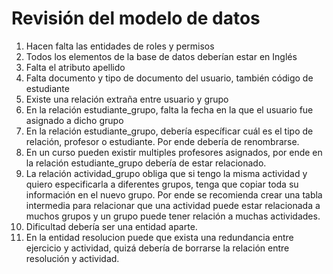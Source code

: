 # Revisión del modelo de datos

1. Hacen falta las entidades de roles y permisos
2. Todos los elementos de la base de datos deberían estar en Inglés
3. Falta el atributo apellido
4. Falta documento y tipo de documento del usuario, también código de estudiante
5. Existe una relación extraña entre usuario y grupo
6. En la relación estudiante_grupo, falta la fecha en la que el usuario fue asignado a dicho grupo
7. En la relación estudiante_grupo, debería específicar cuál es el tipo de relación, profesor o estudiante. Por ende debería de renombrarse.
8. En un curso pueden existir multiples profesores asignados, por ende en la relación estudiante_grupo debería de estar relacionado.
9. La relación actividad_grupo obliga que si tengo la misma actividad y quiero especificarla a diferentes grupos, tenga que copiar toda su información en el nuevo grupo. Por ende se recomienda crear una tabla intermedia para relacionar que una actividad puede estar relacionada a muchos grupos y un grupo puede tener relación a muchas actividades.
10. Dificultad debería ser una entidad aparte.
11. En la entidad resolucion puede que exista una redundancia entre ejercicio y actividad, quizá debería de borrarse la relación entre resolución y actividad.
